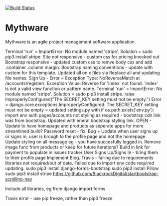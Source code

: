 [![Build Status](https://travis-ci.org/GithHayden/django-mythware.svg?branch=master)](https://travis-ci.org/GithHayden/django-mythware)



# Mythware

Mythware is an agile project management software application.


Terminal 'run' = ImportError: No module named 'stripe'. Solution = sudo pip3 install stripe.
Site not responsive - custom css for pricing knocked out Bootstrap responsive - updated custom css to remve body css and add .container .column margin.
Bootstrap naming conventions - update with custom for this template. Updated all on x files via Replace all and updating file names.
Sign Up - Error = Exception Type: NoReverseMatch at /accounts/register/. Exception Value: Reverse for 'index' not found. 'index' is not a valid view function or pattern name.
Terminal 'run' = ImportError: No module named 'stripe'. Solution = sudo pip3 install stripe.
raise ImproperlyConfigured("The SECRET_KEY setting must not be empty.")
Error = django.core.exceptions.ImproperlyConfigured: The SECRET_KEY setting must not be empty = updated settings.py with if os.path.exists('env.py'): import env
auth pages/accounts not styling as required - bootstrap cdn link was from bootstrap. Updated with eneral bootstrap styling link.
OPEN - Update to have homepage and products as seperate apps for more streamlined build?
Password reset - fix.
Bug = Update when user signs up or signs in, user is brough to the profile page and not the homepage.
Update styling on all message eg - you have succesfully logged in.
Remove image func from products or keep for future iterations?
Build in link for payment to populate in issues tracker
User Signs Up/Signs In - bring them to their profile page
Implement Blog.
Travis - failing due to requirements libraries not required/out of date. Failed due to import env code required updating.
sudo pip3 install django-forms-bootstrap
sudo pip3 install Pillow
sudo pip3 install stripe
https://github.com/BlackrockDigital/startbootstrap-scrolling-nav

Include all libraries, eg from django import forms

Travis error - use pip freeze, rather than pip3 freeze